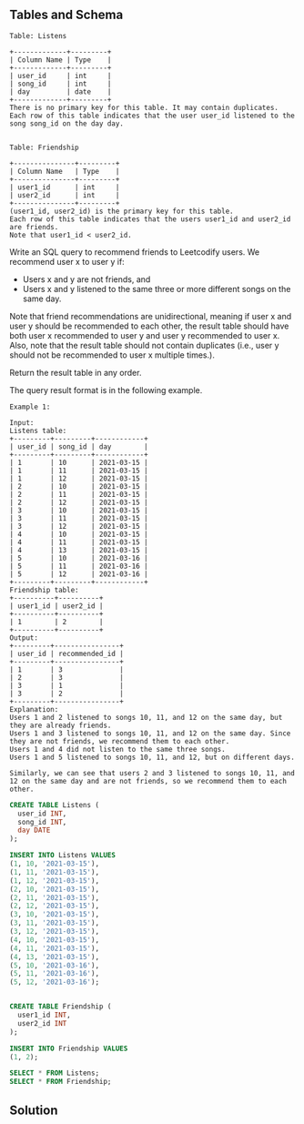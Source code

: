 ## Tables and Schema

```
Table: Listens

+-------------+---------+
| Column Name | Type    |
+-------------+---------+
| user_id     | int     |
| song_id     | int     |
| day         | date    |
+-------------+---------+
There is no primary key for this table. It may contain duplicates.
Each row of this table indicates that the user user_id listened to the song song_id on the day day.
 

Table: Friendship

+---------------+---------+
| Column Name   | Type    |
+---------------+---------+
| user1_id      | int     |
| user2_id      | int     |
+---------------+---------+
(user1_id, user2_id) is the primary key for this table.
Each row of this table indicates that the users user1_id and user2_id are friends.
Note that user1_id < user2_id.
```

Write an SQL query to recommend friends to Leetcodify users. We recommend user x to user y if:

* Users x and y are not friends, and
* Users x and y listened to the same three or more different songs on the same day.

Note that friend recommendations are unidirectional, meaning if user x and user y should be recommended to each other, the result table should have both user x recommended to user y and user y recommended to user x. Also, note that the result table should not contain duplicates (i.e., user y should not be recommended to user x multiple times.).

Return the result table in any order.

The query result format is in the following example.

```
Example 1:

Input: 
Listens table:
+---------+---------+------------+
| user_id | song_id | day        |
+---------+---------+------------+
| 1       | 10      | 2021-03-15 |
| 1       | 11      | 2021-03-15 |
| 1       | 12      | 2021-03-15 |
| 2       | 10      | 2021-03-15 |
| 2       | 11      | 2021-03-15 |
| 2       | 12      | 2021-03-15 |
| 3       | 10      | 2021-03-15 |
| 3       | 11      | 2021-03-15 |
| 3       | 12      | 2021-03-15 |
| 4       | 10      | 2021-03-15 |
| 4       | 11      | 2021-03-15 |
| 4       | 13      | 2021-03-15 |
| 5       | 10      | 2021-03-16 |
| 5       | 11      | 2021-03-16 |
| 5       | 12      | 2021-03-16 |
+---------+---------+------------+
Friendship table:
+----------+----------+
| user1_id | user2_id |
+----------+----------+
| 1        | 2        |
+----------+----------+
Output: 
+---------+----------------+
| user_id | recommended_id |
+---------+----------------+
| 1       | 3              |
| 2       | 3              |
| 3       | 1              |
| 3       | 2              |
+---------+----------------+
Explanation: 
Users 1 and 2 listened to songs 10, 11, and 12 on the same day, but they are already friends.
Users 1 and 3 listened to songs 10, 11, and 12 on the same day. Since they are not friends, we recommend them to each other.
Users 1 and 4 did not listen to the same three songs.
Users 1 and 5 listened to songs 10, 11, and 12, but on different days.

Similarly, we can see that users 2 and 3 listened to songs 10, 11, and 12 on the same day and are not friends, so we recommend them to each other.
```

```sql
CREATE TABLE Listens (
  user_id INT,
  song_id INT,
  day DATE
);

INSERT INTO Listens VALUES 
(1, 10, '2021-03-15'),
(1, 11, '2021-03-15'),
(1, 12, '2021-03-15'),
(2, 10, '2021-03-15'),
(2, 11, '2021-03-15'),
(2, 12, '2021-03-15'),
(3, 10, '2021-03-15'),
(3, 11, '2021-03-15'),
(3, 12, '2021-03-15'),
(4, 10, '2021-03-15'),
(4, 11, '2021-03-15'),
(4, 13, '2021-03-15'),
(5, 10, '2021-03-16'),
(5, 11, '2021-03-16'),
(5, 12, '2021-03-16');


CREATE TABLE Friendship (
  user1_id INT,
  user2_id INT
);

INSERT INTO Friendship VALUES 
(1, 2);

SELECT * FROM Listens;
SELECT * FROM Friendship;
```

## Solution

